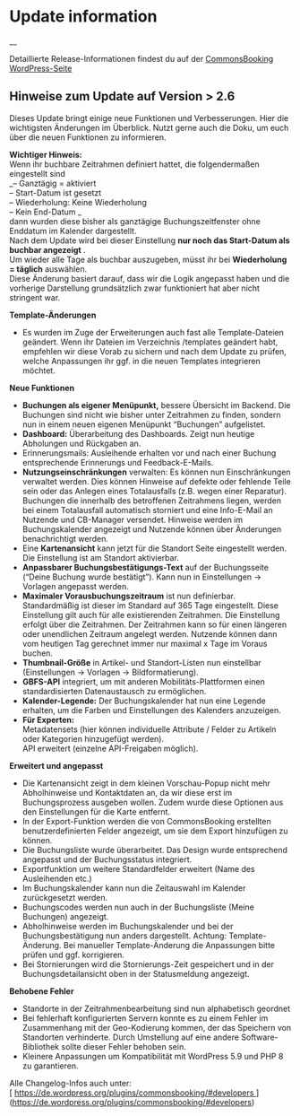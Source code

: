 #  Update information

__

Detaillierte Release-Informationen findest du auf der [CommonsBooking WordPress-Seite](https://de.wordpress.org/plugins/commonsbooking/#developers)

##  Hinweise zum Update auf Version > 2.6

Dieses Update bringt einige neue Funktionen und Verbesserungen. Hier die
wichtigsten Änderungen im Überblick. Nutzt gerne auch die Doku, um euch über
die neuen Funktionen zu informieren.

**Wichtiger Hinweis:**  
Wenn ihr buchbare Zeitrahmen definiert hattet, die folgendermaßen eingestellt
sind  
_– Ganztägig = aktiviert  
– Start-Datum ist gesetzt  
– Wiederholung: Keine Wiederholung  
– Kein End-Datum _  
dann wurden diese bisher als ganztägige Buchungszeitfenster ohne Enddatum im
Kalender dargestellt.  
Nach dem Update wird bei dieser Einstellung **nur noch das Start-Datum als
buchbar angezeigt** .  
Um wieder alle Tage als buchbar auszugeben, müsst ihr bei **Wiederholung =
täglich** auswählen.  
Diese Änderung basiert darauf, dass wir die Logik angepasst haben und die
vorherige Darstellung grundsätzlich zwar funktioniert hat aber nicht stringent
war.

**Template-Änderungen**

  * Es wurden im Zuge der Erweiterungen auch fast alle Template-Dateien geändert. Wenn ihr Dateien im Verzeichnis /templates geändert habt, empfehlen wir diese Vorab zu sichern und nach dem Update zu prüfen, welche Anpassungen ihr ggf. in die neuen Templates integrieren möchtet. 

**Neue Funktionen**

  * **Buchungen als eigener Menüpunkt,** bessere Übersicht im Backend. Die Buchungen sind nicht wie bisher unter Zeitrahmen zu finden, sondern nun in einem neuen eigenen Menüpunkt “Buchungen” aufgelistet. 
  * **Dashboard:** Überarbeitung des Dashboards. Zeigt nun heutige Abholungen und Rückgaben an. 
  * Erinnerungsmails: Ausleihende erhalten vor und nach einer Buchung entsprechende Erinnerungs und Feedback-E-Mails. 
  * **Nutzungseinschränkungen** verwalten: Es können nun Einschränkungen verwaltet werden. Dies können Hinweise auf defekte oder fehlende Teile sein oder das Anlegen eines Totalausfalls (z.B. wegen einer Reparatur). Buchungen die innerhalb des betroffenen Zeitrahmens liegen, werden bei einem Totalausfall automatisch storniert und eine Info-E-Mail an Nutzende und CB-Manager versendet. Hinweise werden im Buchungskalender angezeigt und Nutzende können über Änderungen benachrichtigt werden. 
  * Eine **Kartenansicht** kann jetzt für die Standort Seite eingestellt werden. Die Einstellung ist am Standort aktivierbar. 
  * **Anpassbarer Buchungsbestätigungs-Text** auf der Buchungsseite (“Deine Buchung wurde bestätigt”). Kann nun in Einstellungen -> Vorlagen angepasst werden. 
  * **Maximaler Vorausbuchungszeitraum** ist nun definierbar. Standardmäßig ist dieser im Standard auf 365 Tage eingestellt. Diese Einstellung gilt auch für alle existierenden Zeitrahmen. Die Einstellung erfolgt über die Zeitrahmen. Der Zeitrahmen kann so für einen längeren oder unendlichen Zeitraum angelegt werden. Nutzende können dann vom heutigen Tag gerechnet immer nur maximal x Tage im Voraus buchen. 
  * **Thumbnail-Größe** in Artikel- und Standort-Listen nun einstellbar (Einstellungen -> Vorlagen -> Bildformatierung). 
  * **GBFS-API** integriert, um mit anderen Mobilitäts-Plattformen einen standardisierten Datenaustausch zu ermöglichen. 
  * **Kalender-Legende:** Der Buchungskalender hat nun eine Legende erhalten, um die Farben und Einstellungen des Kalenders anzuzeigen. 
  * **Für Experten:**   
Metadatensets (hier können individuelle Attribute / Felder zu Artikeln oder
Kategorien hinzugefügt werden).  
API erweitert (einzelne API-Freigaben möglich).

**Erweitert und angepasst**

  * Die Kartenansicht zeigt in dem kleinen Vorschau-Popup nicht mehr Abholhinweise und Kontaktdaten an, da wir diese erst im Buchungsprozess ausgeben wollen. Zudem wurde diese Optionen aus den Einstellungen für die Karte entfernt. 
  * In der Export-Funktion werden die von CommonsBooking erstellten benutzerdefinierten Felder angezeigt, um sie dem Export hinzufügen zu können. 
  * Die Buchungsliste wurde überarbeitet. Das Design wurde entsprechend angepasst und der Buchungsstatus integriert. 
  * Exportfunktion um weitere Standardfelder erweitert (Name des Ausleihenden etc.) 
  * Im Buchungskalender kann nun die Zeitauswahl im Kalender zurückgesetzt werden. 
  * Buchungscodes werden nun auch in der Buchungsliste (Meine Buchungen) angezeigt. 
  * Abholhinweise werden im Buchungskalender und bei der Buchungsbestätigung nun anders dargestellt. Achtung: Template-Änderung. Bei manueller Template-Änderung die Anpassungen bitte prüfen und ggf. korrigieren. 
  * Bei Stornierungen wird die Stornierungs-Zeit gespeichert und in der Buchungsdetailansicht oben in der Statusmeldung angezeigt. 

**Behobene Fehler**

  * Standorte in der Zeitrahmenbearbeitung sind nun alphabetisch geordnet 
  * Bei fehlerhaft konfigurierten Servern konnte es zu einem Fehler im Zusammenhang mit der Geo-Kodierung kommen, der das Speichern von Standorten verhinderte. Durch Umstellung auf eine andere Software-Bibliothek sollte dieser Fehler behoben sein. 
  * Kleinere Anpassungen um Kompatibilität mit WordPress 5.9 und PHP 8 zu garantieren. 

Alle Changelog-Infos auch unter:  
[ ](https://de.wordpress.org/plugins/commonsbooking/#developers) [ [
https://de.wordpress.org/plugins/commonsbooking/#developers
](https://de.wordpress.org/plugins/commonsbooking/#developers)
](https://de.wordpress.org/plugins/commonsbooking/#developers)

